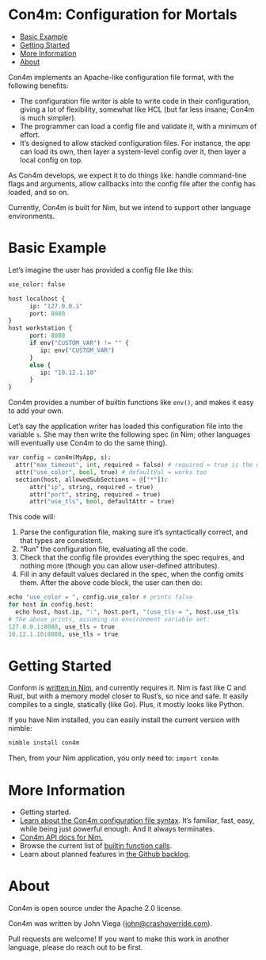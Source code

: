 # Con4m: Configuration for Mortals

<!-- START doctoc generated TOC please keep comment here to allow auto update -->
<!-- DON'T EDIT THIS SECTION, INSTEAD RE-RUN doctoc TO UPDATE -->

- [Basic Example](#basic-example)
- [Getting Started](#getting-started)
- [More Information](#more-information)
- [About](#about)

<!-- END doctoc generated TOC please keep comment here to allow auto update -->

Con4m implements an Apache-like configuration file format, with the following benefits:

- The configuration file writer is able to write code in their configuration, giving a lot of flexibility, somewhat like HCL (but far less insane; Con4m is much simpler).
- The programmer can load a config file and validate it, with a minimum of effort.
- It’s designed to allow stacked configuration files. For instance, the app can load its own, then layer a system-level config over it, then layer a local config on top.

As Con4m develops, we expect it to do things like: handle command-line flags and arguments, allow callbacks into the config file after the config has loaded, and so on.

Currently, Con4m is built for Nim, but we intend to support other language environments.

# Basic Example

Let’s imagine the user has provided a config file like this:

```python
use_color: false

host localhost {
      ip: "127.0.0.1"
      port: 8080
}
host workstation {
      port: 8080
      if env("CUSTOM_VAR") != "" {
         ip: env("CUSTOM_VAR")
      }
      else {
         ip: "10.12.1.10"
      }
}
```

Con4m provides a number of builtin functions like `env()`, and makes it easy to add your own.

Let’s say the application writer has loaded this configuration file into the variable `s`. She may then write the following spec (in Nim; other languages will eventually use Con4m to do the same thing).

```python
var config = con4m(MyApp, s):
  attr("max_timeout", int, required = false) # required = true is the default.
  attr("use_color", bool, true) # defaultVal = works too
  section(host, allowedSubSections = @["*"]):
      attr("ip", string, required = true)
      attr("port", string, required = true)
      attr("use_tls", bool, defaultAttr = true)
```

This code will:

1. Parse the configuration file, making sure it’s syntactically correct, and that types are consistent.
2. “Run” the configuration file, evaluating all the code.
3. Check that the config file provides everything the spec requires, and nothing more (though you can allow user-defined attributes).
4. Fill in any default values declared in the spec, when the config omits them. After the above code block, the user can then do:

```python
echo "use_color = ", config.use_color # prints false
for host in config.host:
  echo host, host.ip, ":", host.port, "(use_tls = ", host.use_tls
# The above prints, assuming no environment variable set:
127.0.0.1:8080, use_tls = true
10.12.1.10:8080, use_tls = true
```

# Getting Started

Conform is [written in Nim](https://nim-lang.org/), and currently requires it. Nim is fast like C and Rust, but with a memory model closer to Rust’s, so nice and safe. It easily compiles to a single, statically (like Go). Plus, it mostly looks like Python.

If you have Nim installed, you can easily install the current version with nimble:

```bash
nimble install con4m
```

Then, from your Nim application, you only need to: `import con4m`

# More Information

- Getting started.
- [Learn about the Con4m configuration file syntax](docs/writing.md). It’s familiar, fast, easy, while being just powerful enough. And it always terminates.
- [Con4m API docs for Nim.](docs/nim-api.md)
- Browse the current list of [builtin function calls](docs/builtins.md).
- Learn about planned features in [the Github backlog](https://github.com/crashappsec/con4m/issues).

# About

Con4m is open source under the Apache 2.0 license.

Con4m was written by John Viega (john@crashoverride.com).

Pull requests are welcome! If you want to make this work in another language, please do reach out to be first.
